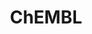 ---
layout: default
bigquery: https://console.cloud.google.com/bigquery?p=patents-public-data&d=ebi_chembl&page=dataset
citation: '"The ChEMBL database in 2017." Anna Gaulton, Anne Hersey, Michał Nowotka,
  A Patrícia Bento, Jon Chambers, David Mendez, Prudence Mutowo, Francis Atkinson,
  Louisa J Bellis, Elena Cibrián-Uhalte, Mark Davies, Nathan Dedman, Anneli Karlsson,
  María Paula Magariños, John P Overington, George Papadatos, Ines Smit, Andrew R
  Leach Nucleic acids Research (2017) 45 (Database Issue), D945-D954'
contributors: European Bioinformatics Institute
cost: None
description: ChEMBL Data is a manually curated database of small molecules used in
  drug discovery, including information about existing patented drugs.
documentation: 'schema: https://www.ebi.ac.uk/chembl/db_schema


  '
last_edit: Mon, 04 Apr 2022 19:07:30 GMT
location: https://console.cloud.google.com/marketplace/product/google_patents_public_datasets/chembl
maintained_by: EMBL-EBI, an outstation of European Molecular Biology Laboratory
related_publications: '

  ChEMBL: towards direct deposition of bioassay data.


  Mendez D, Gaulton A, Bento AP, Chambers J, De Veij M, Félix E, Magariños MP, Mosquera
  JF, Mutowo P, Nowotka M, Gordillo-Marañón M, Hunter F, Junco L, Mugumbate G, Rodriguez-Lopez
  M, Atkinson F, Bosc N, Radoux CJ, Segura-Cabrera A, Hersey A, Leach AR.


  — Nucleic Acids Res. 2019; 47(D1):D930-D940. doi: 10.1093/nar/gky1075

  '
schema_fields: '[''hbd_lipinski'', ''src_compound_id'', ''doc_type'', ''class_type'',
  ''standard_value'', ''last_page'', ''assay_category'', ''record_id'', ''previous_company'',
  ''accession'', ''l4'', ''chirality'', ''target_desc'', ''pref_name'', ''relationship_type'',
  ''num_alerts'', ''alert_id'', ''substrate_record_id'', ''binding_site_comment'',
  ''activity_count'', ''assay_desc'', ''label'', ''bao_format'', ''drugind_id'', ''tax_id'',
  ''type'', ''homologue'', ''ddd_value'', ''cell_source_organism'', ''updated_on'',
  ''orig_description'', ''co_stem_id'', ''bao_id'', ''withdrawn_country'', ''strength'',
  ''patent_id'', ''structure_type'', ''assay_param_id'', ''nda_type'', ''src_short_name'',
  ''ddd_comment'', ''parent_molregno'', ''warnref_id'', ''level5'', ''protein_class_id'',
  ''warning_class'', ''updated_by'', ''drug_record_id'', ''level2'', ''ingredient'',
  ''withdrawn_flag'', ''ref_url'', ''description'', ''name'', ''confidence'', ''natural_product'',
  ''usan_stem_definition'', ''ddd_units'', ''targcomp_id'', ''warning_description'',
  ''level3'', ''cell_source_tax_id'', ''pathway_key'', ''delist_flag'', ''submission_date'',
  ''usan_substem'', ''metref_id'', ''topical'', ''standard_flag'', ''cidx'', ''alogp'',
  ''as_id'', ''assay_organism'', ''who_extra'', ''component_type'', ''num_lipinski_ro5_violations'',
  ''published_type'', ''usan_stem'', ''dosage_form'', ''protein_class_desc'', ''sitecomp_id'',
  ''hrac_code'', ''variant_id'', ''issue'', ''irac_class_id'', ''ro3_pass'', ''job_id'',
  ''start_position'', ''pubmed_id'', ''tid_fixed'', ''parent_go_id'', ''warning_type'',
  ''formulation_id'', ''full_molformula'', ''assay_source'', ''aromatic_rings'', ''publication_number'',
  ''acd_most_bpka'', ''uo_units'', ''assay_type'', ''cell_id'', ''go_id'', ''disease_efficacy'',
  ''assay_tissue'', ''smid'', ''action_type'', ''hbd'', ''class_level'', ''met_conversion'',
  ''oc_id'', ''aidx'', ''version'', ''caloha_id'', ''entity_type'', ''parenteral'',
  ''source_domain_id'', ''withdrawn_class'', ''first_page'', ''cell_source_tissue'',
  ''polymer_flag'', ''usan_year'', ''num_ro5_violations'', ''first_in_class'', ''stat'',
  ''dosed_ingredient'', ''stem_class'', ''mesh_id'', ''isoform'', ''level1_description'',
  ''met_comment'', ''enzyme_name'', ''site_id'', ''tbl'', ''smarts'', ''level4_description'',
  ''published_relation'', ''normal_range_max'', ''warning_country'', ''compound_key'',
  ''acd_most_apka'', ''mechanism_comment'', ''standard_units'', ''bto_id'', ''mw_freebase'',
  ''last_active'', ''actsm_id'', ''compsyn_id'', ''component_synonym'', ''assay_strain'',
  ''end_position'', ''qudt_units'', ''black_box_warning'', ''relationship_desc'',
  ''idx'', ''downgraded'', ''usan_stem_id'', ''efo_id'', ''annotation'', ''std_act_id'',
  ''enzyme_tid'', ''priority'', ''l7'', ''title'', ''doc_id'', ''level2_description'',
  ''mecref_id'', ''research_stem'', ''canonical_smiles'', ''efo_term'', ''standard_upper_value'',
  ''organism'', ''predbind_id'', ''definition'', ''alert_set_id'', ''entity_id'',
  ''target_mapping'', ''synonyms'', ''level3_description'', ''cell_description'',
  ''qed_weighted'', ''toid'', ''doi'', ''who_name'', ''le'', ''sequence_md5sum'',
  ''applicant_full_name'', ''relation'', ''src_description'', ''therapeutic_flag'',
  ''bao_endpoint'', ''normal_range_min'', ''molecular_species'', ''warning_year'',
  ''assay_class_id'', ''mol_hrac_id'', ''rgid'', ''alert_name'', ''cx_logp'', ''prediction_method'',
  ''molregno'', ''standard_relation'', ''selectivity_comment'', ''mec_id'', ''assay_id'',
  ''confidence_score'', ''set_name'', ''units'', ''hrac_class_id'', ''abstract'',
  ''domain_type'', ''mol_atc_id'', ''level4'', ''mesh_heading'', ''route'', ''mc_target_type'',
  ''authors'', ''tid'', ''metabolite_record_id'', ''l1'', ''result_flag'', ''company'',
  ''heavy_atoms'', ''drug_substance_flag'', ''atc_code'', ''full_mwt'', ''db_version'',
  ''mol_irac_id'', ''targrel_id'', ''ref_id'', ''product_id'', ''hba_lipinski'', ''pchembl_value'',
  ''availability_type'', ''helm_notation'', ''potential_duplicate'', ''frac_code'',
  ''parent_type'', ''mc_target_name'', ''max_phase_for_ind'', ''cell_name'', ''prodrug'',
  ''assay_tax_id'', ''mechanism_of_action'', ''patent_expire_date'', ''mol_frac_id'',
  ''level1'', ''molecule_type'', ''mutation'', ''active_ingredient'', ''cx_most_apka'',
  ''syn_type'', ''max_phase'', ''ddd_id'', ''src_id'', ''pathway_id'', ''prod_pat_id'',
  ''patent_use_code'', ''withdrawn_year'', ''source'', ''molsyn_id'', ''met_id'',
  ''mc_target_accession'', ''res_stem_id'', ''assay_test_type'', ''log_id'', ''domain_description'',
  ''aspect'', ''parameter_type'', ''innovator_company'', ''published_value'', ''cx_logd'',
  ''trade_name'', ''molfile'', ''direct_interaction'', ''tissue_id'', ''status'',
  ''related_tid'', ''mc_tax_id'', ''molecular_mechanism'', ''rtb'', ''activity_comment'',
  ''major_class'', ''db_source'', ''acd_logp'', ''ridx'', ''chembl_id'', ''published_units'',
  ''active_molregno'', ''protclasssyn_id'', ''inorganic_flag'', ''subgroup'', ''component_id'',
  ''creation_date'', ''indication_class'', ''cellosaurus_id'', ''l3'', ''oral'', ''l6'',
  ''year'', ''hba'', ''cpd_str_alert_id'', ''relationship'', ''target_type'', ''lle'',
  ''parent_id'', ''volume'', ''l8'', ''patent_no'', ''cx_most_bpka'', ''sequence'',
  ''ap_id'', ''drug_product_flag'', ''standard_inchi'', ''species_group_flag'', ''first_approval'',
  ''mc_organism'', ''curation_comment'', ''standard_inchi_key'', ''clo_id'', ''compd_id'',
  ''standard_text_value'', ''curated_by'', ''ass_cls_map_id'', ''text_value'', ''path'',
  ''data_validity_comment'', ''ref_type'', ''withdrawn_reason'', ''country'', ''irac_code'',
  ''uberon_id'', ''biocomp_id'', ''cell_ontology_id'', ''indref_id'', ''acd_logd'',
  ''chebi_par_id'', ''compound_name'', ''assay_cell_type'', ''approval_date'', ''warning_id'',
  ''domain_id'', ''comp_class_id'', ''comments'', ''activity_id'', ''sei'', ''psa'',
  ''mw_monoisotopic'', ''bei'', ''ad_type'', ''short_name'', ''l2'', ''assay_subcellular_fraction'',
  ''site_residues'', ''parameter_value'', ''comp_go_id'', ''protein_class_synonym'',
  ''cl_lincs_id'', ''site_name'', ''stem'', ''journal'', ''standard_type'', ''frac_class_id'',
  ''domain_name'', ''src_assay_id'', ''l5'', ''value'', ''upper_value'', ''ddd_admr'']'
shortname: chembl
tags:
- biotechnology
- health
- chemical
- bioinformatics
- medical
terms_of_use: CC BY-SA 3.0
title: ChEMBL
uuid: e232a192-965c-4ec9-904c-155b6dfe56c5
---
